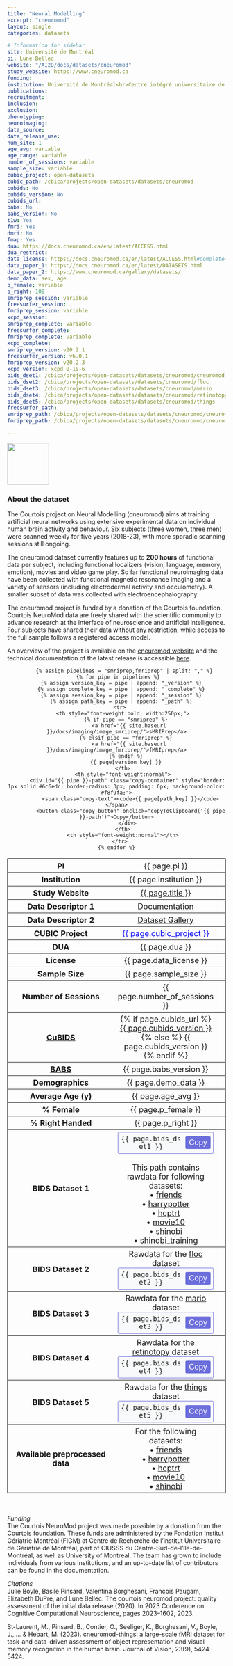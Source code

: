 ```yaml
---
title: "Neural Modelling"
excerpt: "cneuromod"
layout: single
categories: datasets

# Information for sidebar
site: Université de Montréal
pi: Lune Bellec
website: "/AI2D/docs/datasets/cneuromod"
study_website: https://www.cneuromod.ca
funding: 
institution: Université de Montréal<br>Centre intégré universitaire de santé et de services sociaux du Centre-Sud-de-l'Île-de-Montréal
publications: 
recruitment: 
inclusion: 
exclusion: 
phenotyping: 
neuroimaging: 
data_source: 
data_release_use: 
num_site: 1
age_avg: variable
age_range: variable
number_of_sessions: variable
sample_size: variable
cubic_project: open-datasets
cubic_path: /cbica/projects/open-datasets/datasets/cneuromod
cubids: No
cubids_version: No
cubids_url: 
babs: No
babs_version: No
t1w: Yes
fmri: Yes
dmri: No
fmap: Yes
dua: https://docs.cneuromod.ca/en/latest/ACCESS.html
dua_restrict:
data_license: https://docs.cneuromod.ca/en/latest/ACCESS.html#complete-cneuromod-databank-via-data-transfer-agreement-dta
data_paper_1: https://docs.cneuromod.ca/en/latest/DATASETS.html
data_paper_2: https://www.cneuromod.ca/gallery/datasets/
demo_data: sex, age
p_female: variable
p_right: 100
smriprep_session: variable
freesurfer_session:
fmriprep_session: variable
xcpd_session:
smriprep_complete: variable
freesurfer_complete:
fmriprep_complete: variable
xcpd_complete:
smriprep_version: v20.2.1
freesurfer_version: v6.0.1
fmriprep_version: v20.2.3
xcpd_version: xcpd 0-10-6
bids_dset1: /cbica/projects/open-datasets/datasets/cneuromod/cneuromod
bids_dset2: /cbica/projects/open-datasets/datasets/cneuromod/floc
bids_dset3: /cbica/projects/open-datasets/datasets/cneuromod/mario
bids_dset4: /cbica/projects/open-datasets/datasets/cneuromod/retinotopy
bids_dset5: /cbica/projects/open-datasets/datasets/cneuromod/things
freesurfer_path:
smriprep_path: /cbica/projects/open-datasets/datasets/cneuromod/cneuromod.processed/smriprep
fmriprep_path: /cbica/projects/open-datasets/datasets/cneuromod/cneuromod.processed/fmriprep

---
```

<div style="text-align: left;">
     <img src="{{ site.baseurl }}/assets/images/logos/cneuromod.png" style="width: auto; height: 10vw;" />
</div>

### About the dataset

The Courtois project on Neural Modelling (cneuromod) aims at training artificial neural networks using extensive experimental data on individual human brain activity and behaviour. Six subjects (three women, three men) were scanned weekly for five years (2018-23), with more sporadic scanning sessions still ongoing.

The cneuromod dataset currently features up to **200 hours** of functional data per subject, including functional localizers (vision, language, memory, emotion), movies and video game play. So far functional neuroimaging data have been collected with functional magnetic resonance imaging and a variety of sensors (including electrodermal activity and occulometry). A smaller subset of data was collected with electroencephalography.

The cneuromod project is funded by a donation of the Courtois foundation. Courtois NeuroMod data are freely shared with the scientific community to advance research at the interface of neuroscience and artificial intelligence. Four subjects have shared their data without any restriction, while access to the full sample follows a registered access model.

An overview of the project is available on the [cneuromod website](https://www.cneuromod.ca/) and the technical documentation of the latest release is accessible [here](https://docs.cneuromod.ca/en/latest/).

<div class="table" align="center">
  <table style="text-align:center; width:100%; font-size:18px; border:1px solid black">
    <tr>
      <th style="font-weight:bold; width:250px;">PI</th>
      <th style="font-weight:normal">{{ page.pi }}</th>
      <th style="font-weight:normal"></th>
    </tr>
    <tr>
      <th style="font-weight:bold; width:250px;">Institution</th>
      <th style="font-weight:normal">{{ page.institution }}</th>
      <th style="font-weight:normal"></th>
    </tr>
    <tr>
      <th style="font-weight:bold; width:250px;">Study Website</th>
      <th style="font-weight:normal"><a href="{{ page.study_website }}">{{ page.title }}</a></th>
      <th style="font-weight:normal"></th>
    </tr>
    <tr>
      <th style="font-weight:bold; width:250px;">Data Descriptor 1</th>
      <th style="font-weight:normal"><a href="{{ page.data_paper_1 }}">Documentation</a></th>
      <th style="font-weight:normal"></th>
    </tr>
    <tr>
      <th style="font-weight:bold; width:250px;">Data Descriptor 2</th>
      <th style="font-weight:normal"><a href="{{ page.data_paper_2 }}">Dataset Gallery</a></th>
      <th style="font-weight:normal"></th>
    </tr>
    <tr>
      <th style="font-weight:bold; width:250px;">CUBIC Project</th>
      <th style="font-weight:normal"><span style="color:blue;">{{ page.cubic_project }}</span></th>
      <th style="font-weight:normal"></th>
    </tr>
    <tr>
      <th style="font-weight:bold; width:250px;">DUA</th>
      <th style="font-weight:normal">{{ page.dua }}</th>
      <th style="font-weight:normal"></th>
    </tr>
    <tr>
      <th style="font-weight:bold; width:250px;">License</th>
      <th style="font-weight:normal">{{ page.data_license }}</th>
      <th style="font-weight:normal"></th>
    </tr>
    <tr>
      <th style="font-weight:bold; width:250px;">Sample Size</th>
      <th style="font-weight:normal">{{ page.sample_size }}</th>
      <th style="font-weight:normal"></th>
    </tr>
    <tr>
      <th style="font-weight:bold; width:250px;">Number of Sessions</th>
      <th style="font-weight:normal">{{ page.number_of_sessions }}</th>
      <th style="font-weight:normal"></th>
    </tr>
    <tr>
      <th style="font-weight:bold; width:250px;"><a href="{{ site.baseurl }}/docs/imaging/image_curation/">CuBIDS</a></th>
      <th style="font-weight:normal">
        {% if page.cubids_url %}
          <a href="{{ page.cubids_url }}">{{ page.cubids_version }}</a>
        {% else %}
          {{ page.cubids_version }}
        {% endif %}
      </th>
      <th style="font-weight:normal"></th>
    </tr>
    <tr>
      <th style="font-weight:bold; width:250px;"><a href="{{ site.baseurl }}/docs/imaging/image_babs/">BABS</a></th>
      <th style="font-weight:normal">{{ page.babs_version }}</th>
      <th style="font-weight:normal"></th>
    </tr>
    <tr>
      <th style="font-weight:bold; width:250px;">Demographics</th>
      <th style="font-weight:normal">{{ page.demo_data }}</th>
      <th style="font-weight:normal"></th>
    </tr>
    <tr>
      <th style="font-weight:bold; width:250px;">Average Age (y)</th>
      <th style="font-weight:normal">{{ page.age_avg }}</th>
      <th style="font-weight:normal"></th>
    </tr>
    <tr>
      <th style="font-weight:bold; width:250px;">% Female</th>
      <th style="font-weight:normal">{{ page.p_female }}</th>
      <th style="font-weight:normal"></th>
    </tr>
    <tr>
      <th style="font-weight:bold; width:250px;">% Right Handed</th>
      <th style="font-weight:normal">{{ page.p_right }}</th>
      <th style="font-weight:normal"></th>
    </tr>
    <tr>
      <th style="font-weight:bold; width:250px;">BIDS Dataset 1</th>
      <th style="font-weight:normal">
        <div id="bids-dataset-copy" class="copy-container" style="border: 1px solid #6c6edc; border-radius: 3px; padding: 6px; background-color: #f8f9fa;">
          <span class="copy-text"><code>{{ page.bids_dset1 }}</code></span>
          <button class="copy-button" onclick="copyToClipboard('bids-dataset-copy')">Copy</button>
        </div>
        <br>This path contains rawdata for following datasets:<br/>
        • <a href="https://docs.cneuromod.ca/en/latest/DATASETS.html#friends">friends</a><br/>
        • <a href="https://docs.cneuromod.ca/en/latest/DATASETS.html#harrypotter">harrypotter</a><br/>
        • <a href="https://docs.cneuromod.ca/en/latest/DATASETS.html#hcptrt">hcptrt</a><br/>
        • <a href="https://docs.cneuromod.ca/en/latest/DATASETS.html#movie10">movie10</a><br/>
        • <a href="https://docs.cneuromod.ca/en/latest/DATASETS.html#shinobi">shinobi</a><br/>
        • <a href="https://docs.cneuromod.ca/en/latest/DATASETS.html#shinobi-training">shinobi_training</a>
      </th>
      <th style="font-weight:normal"></th>
    </tr>
    <tr>
      <th style="font-weight:bold; width:250px;">BIDS Dataset 2</th>
      <th style="font-weight:normal">
        Rawdata for the <a href="https://docs.cneuromod.ca/en/latest/DATASETS.html#floc">floc</a> dataset
        <div id="bids-dataset2-copy" class="copy-container" style="border: 1px solid #6c6edc; border-radius: 3px; padding: 6px; background-color: #f8f9fa;">
          <span class="copy-text"><code>{{ page.bids_dset2 }}</code></span>
          <button class="copy-button" onclick="copyToClipboard('bids-dataset2-copy')">Copy</button>
        </div>
      </th>
      <th style="font-weight:normal"></th>
    </tr>
    <tr>
      <th style="font-weight:bold; width:250px;">BIDS Dataset 3</th>
      <th style="font-weight:normal">
        Rawdata for the <a href="https://docs.cneuromod.ca/en/latest/DATASETS.html#mario">mario</a> dataset
        <div id="bids-dataset3-copy" class="copy-container" style="border: 1px solid #6c6edc; border-radius: 3px; padding: 6px; background-color: #f8f9fa;">
          <span class="copy-text"><code>{{ page.bids_dset3 }}</code></span>
          <button class="copy-button" onclick="copyToClipboard('bids-dataset3-copy')">Copy</button>
        </div>
      </th>
      <th style="font-weight:normal"></th>
    </tr>
    <tr>
      <th style="font-weight:bold; width:250px;">BIDS Dataset 4</th>
      <th style="font-weight:normal">
        Rawdata for the <a href="https://docs.cneuromod.ca/en/latest/DATASETS.html#retinotopy">retinotopy</a> dataset
        <div id="bids-dataset4-copy" class="copy-container" style="border: 1px solid #6c6edc; border-radius: 3px; padding: 6px; background-color: #f8f9fa;">
          <span class="copy-text"><code>{{ page.bids_dset4 }}</code></span>
          <button class="copy-button" onclick="copyToClipboard('bids-dataset4-copy')">Copy</button>
        </div>
      </th>
      <th style="font-weight:normal"></th>
    </tr>
    <tr>
      <th style="font-weight:bold; width:250px;">BIDS Dataset 5</th>
      <th style="font-weight:normal">
        Rawdata for the <a href="https://docs.cneuromod.ca/en/latest/DATASETS.html#things">things</a> dataset
        <div id="bids-dataset5-copy" class="copy-container" style="border: 1px solid #6c6edc; border-radius: 3px; padding: 6px; background-color: #f8f9fa;">
          <span class="copy-text"><code>{{ page.bids_dset5 }}</code></span>
          <button class="copy-button" onclick="copyToClipboard('bids-dataset5-copy')">Copy</button>
        </div>
      </th>
      <th style="font-weight:normal"></th>
    </tr>
    <tr>
      <th style="font-weight:bold; width:250px;">Available preprocessed data</th>
      <th style="font-weight:normal">For the following datasets:<br/>
• <a href="https://docs.cneuromod.ca/en/latest/DATASETS.html#friends">friends</a><br/>
• <a href="https://docs.cneuromod.ca/en/latest/DATASETS.html#harrypotter">harrypotter</a><br/>
• <a href="https://docs.cneuromod.ca/en/latest/DATASETS.html#hcptrt">hcptrt</a><br/>
• <a href="https://docs.cneuromod.ca/en/latest/DATASETS.html#movie10">movie10</a><br/>
• <a href="https://docs.cneuromod.ca/en/latest/DATASETS.html#shinobi">shinobi</a></th>
      <th style="font-weight:normal"></th>
    </tr>

         {% assign pipelines = "smriprep,fmriprep" | split: "," %}
     {% for pipe in pipelines %}
       {% assign version_key = pipe | append: "_version" %}
       {% assign complete_key = pipe | append: "_complete" %}
       {% assign session_key = pipe | append: "_session" %}
       {% assign path_key = pipe | append: "_path" %}
      <tr>
        <th style="font-weight:bold; width:250px;">
          {% if pipe == "smriprep" %}
            <a href="{{ site.baseurl }}/docs/imaging/image_smriprep/">sMRIPrep</a>
          {% elsif pipe == "fmriprep" %}
            <a href="{{ site.baseurl }}/docs/imaging/image_fmriprep/">fMRIprep</a>
          {% endif %}
          {{ page[version_key] }}
        </th>
        <th style="font-weight:normal">
           <div id="{{ pipe }}-path" class="copy-container" style="border: 1px solid #6c6edc; border-radius: 3px; padding: 6px; background-color: #f8f9fa;">
             <span class="copy-text"><code>{{ page[path_key] }}</code></span>
             <button class="copy-button" onclick="copyToClipboard('{{ pipe }}-path')">Copy</button>
           </div>
        </th>
        <th style="font-weight:normal"></th>
      </tr>
    {% endfor %}
  </table>
</div>

<style>
.copy-container { display: flex; align-items: center; justify-content: space-between; gap: 10px; }
.copy-text { flex: 1; word-break: break-all; }
.copy-button {
  background-color: rgb(108, 110, 220);
  color: white;
  border: none;
  padding: 4px 8px;
  border-radius: 3px;
  cursor: pointer;
  font-size: 18px;
  white-space: nowrap;
  flex-shrink: 0;
}
.copy-button:hover { background-color: rgb(104, 106, 235); }
.copy-button:active { background-color: rgb(84, 86, 215); }
</style>

<script>
function showTab(tabName) {
  var tabType = tabName.indexOf('-dl') !== -1 ? 'datalad' : 'ephemeral';
  var tabContents = document.getElementsByClassName('tab-content');
  for (var i = 0; i < tabContents.length; i++) {
    tabContents[i].classList.remove('active');
  }
  var tabButtons = document.getElementsByClassName('tab-button');
  for (var j = 0; j < tabButtons.length; j++) {
    tabButtons[j].classList.remove('active');
  }
  if (tabType === 'datalad') {
    var dls = document.querySelectorAll('[id$="-dl"]');
    var dlButtons = document.querySelectorAll('[onclick*="-dl"]');
    dls.forEach(function(c) { c.classList.add('active'); });
    dlButtons.forEach(function(b) { b.classList.add('active'); });
  } else {
    var eph = document.querySelectorAll('[id$="-ephe"]');
    var epheButtons = document.querySelectorAll('[onclick*="-ephe"]');
    eph.forEach(function(c) { c.classList.add('active'); });
    epheButtons.forEach(function(b) { b.classList.add('active'); });
  }
}
function copyToClipboard(elementId) {
  var element = document.getElementById(elementId);
  var textToCopy = element.querySelector('.copy-text').textContent;
  var textarea = document.createElement('textarea');
  textarea.value = textToCopy;
  document.body.appendChild(textarea);
  textarea.select();
  document.execCommand('copy');
  document.body.removeChild(textarea);
  var button = element.querySelector('.copy-button');
  var originalText = button.textContent;
  button.textContent = 'Copied!';
  button.style.backgroundColor = '#28a745';
  setTimeout(function() {
    button.textContent = originalText;
    button.style.backgroundColor = 'rgb(108, 110, 220)';
  }, 1000);
}
</script>

<br>

*Funding*
<br>
The Courtois NeuroMod project was made possible by a donation from the Courtois foundation. These funds are administered by the Fondation Institut Gériatrie Montréal (FIGM) at Centre de Recherche de l’institut Universitaire de Gériatrie de Montréal, part of CIUSSS du Centre-Sud-de-l’île-de-Montréal, as well as University of Montreal. The team has grown to include individuals from various institutions, and an up-to-date list of contributors can be found in the documentation.

*Citations*
<br>
Julie Boyle, Basile Pinsard, Valentina Borghesani, Francois Paugam, Elizabeth DuPre, and Lune Bellec. The courtois neuromod project: quality assessment of the initial data release (2020). In 2023 Conference on Cognitive Computational Neuroscience, pages 2023–1602, 2023.

St-Laurent, M., Pinsard, B., Contier, O., Seeliger, K., Borghesani, V., Boyle, J., ... & Hebart, M. (2023). cneuromod-things: a large-scale fMRI dataset for task-and data-driven assessment of object representation and visual memory recognition in the human brain. Journal of Vision, 23(9), 5424-5424.